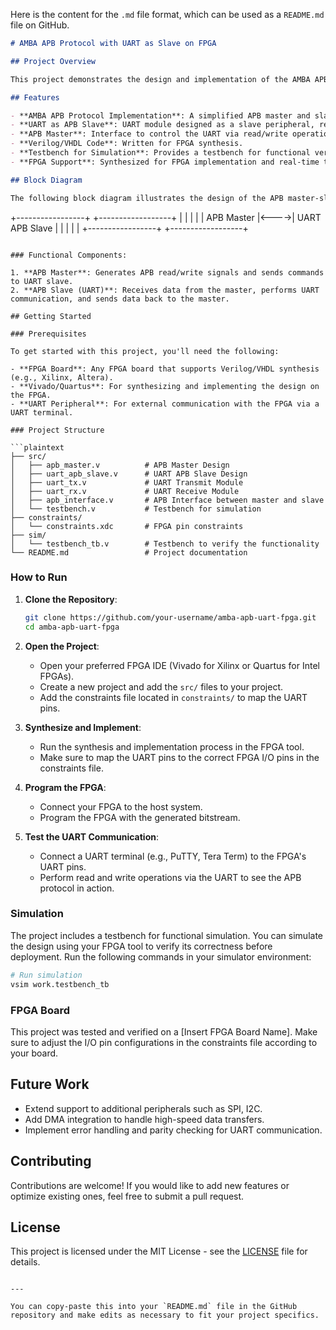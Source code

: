 Here is the content for the `.md` file format, which can be used as a `README.md` file on GitHub.

```markdown
# AMBA APB Protocol with UART as Slave on FPGA

## Project Overview

This project demonstrates the design and implementation of the AMBA APB (Advanced Peripheral Bus) protocol with UART (Universal Asynchronous Receiver-Transmitter) functioning as a slave device on an FPGA board. The APB protocol is part of the AMBA architecture, typically used for low bandwidth peripherals. The goal of the project is to achieve seamless communication between a master and a UART slave over the APB protocol, running on a hardware platform (FPGA).

## Features

- **AMBA APB Protocol Implementation**: A simplified APB master and slave architecture.
- **UART as APB Slave**: UART module designed as a slave peripheral, responding to the APB master.
- **APB Master**: Interface to control the UART via read/write operations.
- **Verilog/VHDL Code**: Written for FPGA synthesis.
- **Testbench for Simulation**: Provides a testbench for functional verification.
- **FPGA Support**: Synthesized for FPGA implementation and real-time testing.

## Block Diagram

The following block diagram illustrates the design of the APB master-slave communication system with the UART as a slave.

```
+-----------------+      +------------------+
|                 |      |                  |
|   APB Master    |<---->|  UART APB Slave   |
|                 |      |                  |
+-----------------+      +------------------+
```

### Functional Components:

1. **APB Master**: Generates APB read/write signals and sends commands to UART slave.
2. **APB Slave (UART)**: Receives data from the master, performs UART communication, and sends data back to the master.

## Getting Started

### Prerequisites

To get started with this project, you'll need the following:

- **FPGA Board**: Any FPGA board that supports Verilog/VHDL synthesis (e.g., Xilinx, Altera).
- **Vivado/Quartus**: For synthesizing and implementing the design on the FPGA.
- **UART Peripheral**: For external communication with the FPGA via a UART terminal.

### Project Structure

```plaintext
├── src/
│   ├── apb_master.v          # APB Master Design
│   ├── uart_apb_slave.v      # UART APB Slave Design
│   ├── uart_tx.v             # UART Transmit Module
│   ├── uart_rx.v             # UART Receive Module
│   ├── apb_interface.v       # APB Interface between master and slave
│   └── testbench.v           # Testbench for simulation
├── constraints/
│   └── constraints.xdc       # FPGA pin constraints
├── sim/
│   └── testbench_tb.v        # Testbench to verify the functionality
└── README.md                 # Project documentation
```

### How to Run

1. **Clone the Repository**:

    ```bash
    git clone https://github.com/your-username/amba-apb-uart-fpga.git
    cd amba-apb-uart-fpga
    ```

2. **Open the Project**:
   - Open your preferred FPGA IDE (Vivado for Xilinx or Quartus for Intel FPGAs).
   - Create a new project and add the `src/` files to your project.
   - Add the constraints file located in `constraints/` to map the UART pins.

3. **Synthesize and Implement**:
   - Run the synthesis and implementation process in the FPGA tool.
   - Make sure to map the UART pins to the correct FPGA I/O pins in the constraints file.

4. **Program the FPGA**:
   - Connect your FPGA to the host system.
   - Program the FPGA with the generated bitstream.

5. **Test the UART Communication**:
   - Connect a UART terminal (e.g., PuTTY, Tera Term) to the FPGA's UART pins.
   - Perform read and write operations via the UART to see the APB protocol in action.

### Simulation

The project includes a testbench for functional simulation. You can simulate the design using your FPGA tool to verify its correctness before deployment. Run the following commands in your simulator environment:

```bash
# Run simulation
vsim work.testbench_tb
```

### FPGA Board

This project was tested and verified on a [Insert FPGA Board Name]. Make sure to adjust the I/O pin configurations in the constraints file according to your board.

## Future Work

- Extend support to additional peripherals such as SPI, I2C.
- Add DMA integration to handle high-speed data transfers.
- Implement error handling and parity checking for UART communication.

## Contributing

Contributions are welcome! If you would like to add new features or optimize existing ones, feel free to submit a pull request.

## License

This project is licensed under the MIT License - see the [LICENSE](LICENSE) file for details.
```

---

You can copy-paste this into your `README.md` file in the GitHub repository and make edits as necessary to fit your project specifics.
